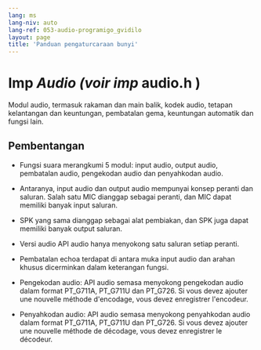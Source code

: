 ```yaml
---
lang: ms
lang-niv: auto
lang-ref: 053-audio-programigo_gvidilo
layout: page
title: 'Panduan pengaturcaraan bunyi'
---
```


# Imp  _Audio \(voir imp_  audio.h  \)

Modul audio, termasuk rakaman dan main balik, kodek audio, tetapan kelantangan dan keuntungan, pembatalan gema, keuntungan automatik dan fungsi lain.

## Pembentangan
* Fungsi suara merangkumi 5 modul: input audio, output audio, pembatalan audio, pengekodan audio dan penyahkodan audio.


 * Antaranya, input audio dan output audio mempunyai konsep peranti dan saluran. Salah satu MIC dianggap sebagai peranti, dan MIC dapat memiliki banyak input saluran.


 * SPK yang sama dianggap sebagai alat pembiakan, dan SPK juga dapat memiliki banyak output saluran.


 * Versi audio API audio hanya menyokong satu saluran setiap peranti.


 * Pembatalan echoa terdapat di antara muka input audio dan arahan khusus dicerminkan dalam keterangan fungsi.


 * Pengekodan audio: API audio semasa menyokong pengekodan audio dalam format PT_G711A, PT_G711U dan PT_G726. Si vous devez ajouter une nouvelle méthode d'encodage, vous devez enregistrer l'encodeur.
   

   

 * Penyahkodan audio: API audio semasa menyokong penyahkodan audio dalam format PT_G711A, PT_G711U dan PT_G726. Si vous devez ajouter une nouvelle méthode de décodage, vous devez enregistrer le décodeur.
   

   


